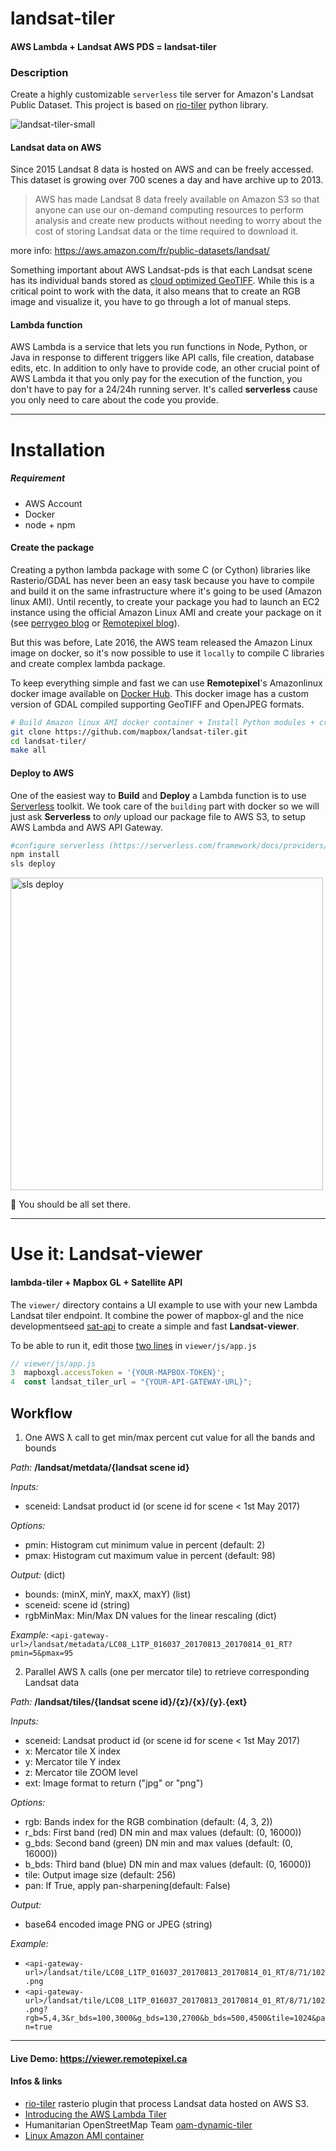 # landsat-tiler

#### AWS Lambda + Landsat AWS PDS = landsat-tiler

### Description

Create a highly customizable `serverless` tile server for Amazon's Landsat Public Dataset.
This project is based on [rio-tiler](https://github.com/mapbox/rio-tiler) python library.

![landsat-tiler-small](https://cloud.githubusercontent.com/assets/10407788/22255896/ec49f448-e226-11e6-8798-82794174eafe.gif)


#### Landsat data on AWS

Since 2015 Landsat 8 data is hosted on AWS and can be freely accessed. This dataset is growing over 700 scenes a day and have archive up to 2013.

> AWS has made Landsat 8 data freely available on Amazon S3 so that anyone can use our on-demand computing resources to perform analysis and create new products without needing to worry about the cost of storing Landsat data or the time required to download it.

more info: https://aws.amazon.com/fr/public-datasets/landsat/

Something important about AWS Landsat-pds is that each Landsat scene has its individual bands stored as [cloud optimized GeoTIFF](https://trac.osgeo.org/gdal/wiki/CloudOptimizedGeoTIFF). While this is a critical point to work with the data, it also means that to create an RGB image and visualize it, you have to go through a lot of manual steps.

#### Lambda function

AWS Lambda is a service that lets you run functions in Node, Python, or Java in response to different triggers like API calls, file creation, database edits, etc.
In addition to only have to provide code, an other crucial point of AWS Lambda it that you only pay for the execution of the function, you don't have to pay for a 24/24h running server. It's called **serverless** cause you only need to care about the code you provide.

---

# Installation

##### Requirement
  - AWS Account
  - Docker
  - node + npm


#### Create the package

Creating a python lambda package with some C (or Cython) libraries like Rasterio/GDAL has never been an easy task because you have to compile and build it on the same infrastructure where it's going to be used (Amazon linux AMI). Until recently, to create your package you had to launch an EC2 instance using the official Amazon Linux AMI and create your package on it (see [perrygeo blog](http://www.perrygeo.com/running-python-with-compiled-code-on-aws-lambda.html) or [Remotepixel blog](https://remotepixel.ca/blog/landsat8-ndvi-20160212.html)).

But this was before, Late 2016, the AWS team released the Amazon Linux image on docker, so it's now possible to use it `locally` to compile C libraries and create complex lambda package.

To keep everything simple and fast we can use **Remotepixel**'s Amazonlinux docker image available on [Docker Hub](https://hub.docker.com/r/remotepixel/amazonlinux-gdal/). This docker image has a custom version of GDAL compiled supporting GeoTIFF and OpenJPEG formats.


```bash
# Build Amazon linux AMI docker container + Install Python modules + create package
git clone https://github.com/mapbox/landsat-tiler.git
cd landsat-tiler/
make all
```

#### Deploy to AWS
One of the easiest way to **Build** and **Deploy** a Lambda function is to use [Serverless](https://serverless.com) toolkit. We took care of the `building` part with docker so we will just ask **Serverless** to *only* upload our package file to AWS S3, to setup AWS Lambda and AWS API Gateway.

```bash
#configure serverless (https://serverless.com/framework/docs/providers/aws/guide/credentials/)
npm install
sls deploy
```

<img width="500" alt="sls deploy" src="https://cloud.githubusercontent.com/assets/10407788/22188728/d9ffec44-e0e5-11e6-9a77-569a791ccaf2.png">

:tada: You should be all set there.

---
# Use it: Landsat-viewer

#### lambda-tiler + Mapbox GL + Satellite API

The `viewer/` directory contains a UI example to use with your new Lambda Landsat tiler endpoint. It combine the power of mapbox-gl and the nice developmentseed [sat-api](https://github.com/sat-utils/sat-api) to create a simple and fast **Landsat-viewer**.

To be able to run it, edit those [two lines](https://github.com/mapbox/landsat-tiler/blob/master/viewer/js/app.js#L3-L4) in `viewer/js/app.js`
```js
// viewer/js/app.js
3  mapboxgl.accessToken = '{YOUR-MAPBOX-TOKEN}';
4  const landsat_tiler_url = "{YOUR-API-GATEWAY-URL}";
```

## Workflow

1. One AWS ƛ call to get min/max percent cut value for all the bands and bounds

  *Path:* **/landsat/metdata/{landsat scene id}**

  *Inputs:*

  - sceneid: Landsat product id (or scene id for scene < 1st May 2017)

  *Options:*

  - pmin: Histogram cut minimum value in percent (default: 2)  
  - pmax: Histogram cut maximum value in percent (default: 98)  

  *Output:* (dict)

  - bounds: (minX, minY, maxX, maxY) (list)
  - sceneid: scene id (string)
  - rgbMinMax: Min/Max DN values for the linear rescaling (dict)

  *Example:* `<api-gateway-url>/landsat/metadata/LC08_L1TP_016037_20170813_20170814_01_RT?pmin=5&pmax=95`

2. Parallel AWS ƛ calls (one per mercator tile) to retrieve corresponding Landsat data

  *Path:* **/landsat/tiles/{landsat scene id}/{z}/{x}/{y}.{ext}**

  *Inputs:*

  - sceneid: Landsat product id (or scene id for scene < 1st May 2017)
  - x: Mercator tile X index
  - y: Mercator tile Y index
  - z: Mercator tile ZOOM level
  - ext: Image format to return ("jpg" or "png")

  *Options:*

  - rgb: Bands index for the RGB combination (default: (4, 3, 2))
  - r_bds: First band (red) DN min and max values (default: (0, 16000))
  - g_bds: Second band (green) DN min and max values (default: (0, 16000))
  - b_bds: Third band (blue) DN min and max values (default: (0, 16000))
  - tile: Output image size (default: 256)
  - pan: If True, apply pan-sharpening(default: False)

  *Output:*

  - base64 encoded image PNG or JPEG (string)

  *Example:*
  - `<api-gateway-url>/landsat/tile/LC08_L1TP_016037_20170813_20170814_01_RT/8/71/102.png`
  - `<api-gateway-url>/landsat/tile/LC08_L1TP_016037_20170813_20170814_01_RT/8/71/102.png?rgb=5,4,3&r_bds=100,3000&g_bds=130,2700&b_bds=500,4500&tile=1024&pan=true`


---
#### Live Demo: https://viewer.remotepixel.ca

#### Infos & links
- [rio-tiler](https://github.com/mapbox/rio-tiler) rasterio plugin that process Landsat data hosted on AWS S3.
- [Introducing the AWS Lambda Tiler](https://hi.stamen.com/stamen-aws-lambda-tiler-blog-post-76fc1138a145)
- Humanitarian OpenStreetMap Team [oam-dynamic-tiler](https://github.com/hotosm/oam-dynamic-tiler)
- [Linux Amazon AMI container](http://docs.aws.amazon.com/AmazonECR/latest/userguide/amazon_linux_container_image.html)

